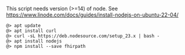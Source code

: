 This script needs version (>=14) of node. See https://www.linode.com/docs/guides/install-nodejs-on-ubuntu-22-04/

```
@> apt update
@> apt install curl
@> curl -sL https://deb.nodesource.com/setup_23.x | bash -
@> apt install nodejs
@> npm install --save fhirpath
```
